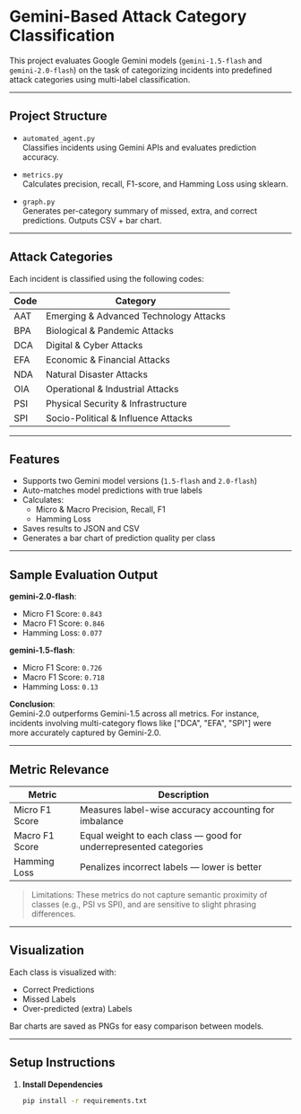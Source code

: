 #  Gemini-Based Attack Category Classification

This project evaluates Google Gemini models (`gemini-1.5-flash` and `gemini-2.0-flash`) on the task of categorizing incidents into predefined attack categories using multi-label classification.

---

##  Project Structure

- `automated_agent.py`  
  Classifies incidents using Gemini APIs and evaluates prediction accuracy.

- `metrics.py`  
  Calculates precision, recall, F1-score, and Hamming Loss using sklearn.

- `graph.py`  
  Generates per-category summary of missed, extra, and correct predictions. Outputs CSV + bar chart.

---

##  Attack Categories

Each incident is classified using the following codes:

| Code | Category                                |
|------|-----------------------------------------|
| AAT  | Emerging & Advanced Technology Attacks  |
| BPA  | Biological & Pandemic Attacks           |
| DCA  | Digital & Cyber Attacks                 |
| EFA  | Economic & Financial Attacks            |
| NDA  | Natural Disaster Attacks                |
| OIA  | Operational & Industrial Attacks        |
| PSI  | Physical Security & Infrastructure      |
| SPI  | Socio-Political & Influence Attacks     |

---

##  Features

- Supports two Gemini model versions (`1.5-flash` and `2.0-flash`)
- Auto-matches model predictions with true labels
- Calculates:
  - Micro & Macro Precision, Recall, F1
  - Hamming Loss
- Saves results to JSON and CSV
- Generates a bar chart of prediction quality per class

---

##  Sample Evaluation Output

**gemini-2.0-flash**:
- Micro F1 Score: `0.843`
- Macro F1 Score: `0.846`
- Hamming Loss: `0.077`

**gemini-1.5-flash**:
- Micro F1 Score: `0.726`
- Macro F1 Score: `0.718`
- Hamming Loss: `0.13`

**Conclusion**:  
Gemini-2.0 outperforms Gemini-1.5 across all metrics. For instance, incidents involving multi-category flows like ["DCA", "EFA", "SPI"] were more accurately captured by Gemini-2.0.

---

##  Metric Relevance

| Metric         | Description |
|----------------|-------------|
| Micro F1 Score | Measures label-wise accuracy accounting for imbalance |
| Macro F1 Score | Equal weight to each class — good for underrepresented categories |
| Hamming Loss   | Penalizes incorrect labels — lower is better |

>  Limitations: These metrics do not capture semantic proximity of classes (e.g., PSI vs SPI), and are sensitive to slight phrasing differences.

---

##  Visualization

Each class is visualized with:
- Correct Predictions 
- Missed Labels 
- Over-predicted (extra) Labels 

Bar charts are saved as PNGs for easy comparison between models.

---

##  Setup Instructions

1. **Install Dependencies**  
   ```bash
   pip install -r requirements.txt
